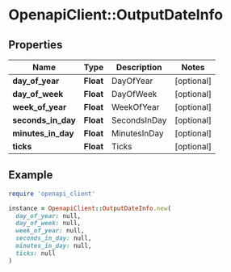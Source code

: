 # OpenapiClient::OutputDateInfo

## Properties

| Name | Type | Description | Notes |
| ---- | ---- | ----------- | ----- |
| **day_of_year** | **Float** | DayOfYear | [optional] |
| **day_of_week** | **Float** | DayOfWeek | [optional] |
| **week_of_year** | **Float** | WeekOfYear | [optional] |
| **seconds_in_day** | **Float** | SecondsInDay | [optional] |
| **minutes_in_day** | **Float** | MinutesInDay | [optional] |
| **ticks** | **Float** | Ticks | [optional] |

## Example

```ruby
require 'openapi_client'

instance = OpenapiClient::OutputDateInfo.new(
  day_of_year: null,
  day_of_week: null,
  week_of_year: null,
  seconds_in_day: null,
  minutes_in_day: null,
  ticks: null
)
```

